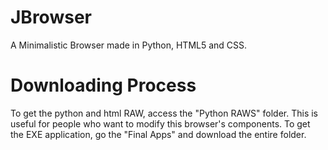 # JBrowser
A Minimalistic Browser made in Python, HTML5 and CSS.

# Downloading Process
To get the python and html RAW, access the "Python RAWS" folder. This is useful for people who want to modify this browser's components. To get the EXE application, go the "Final Apps" and download the entire folder.
